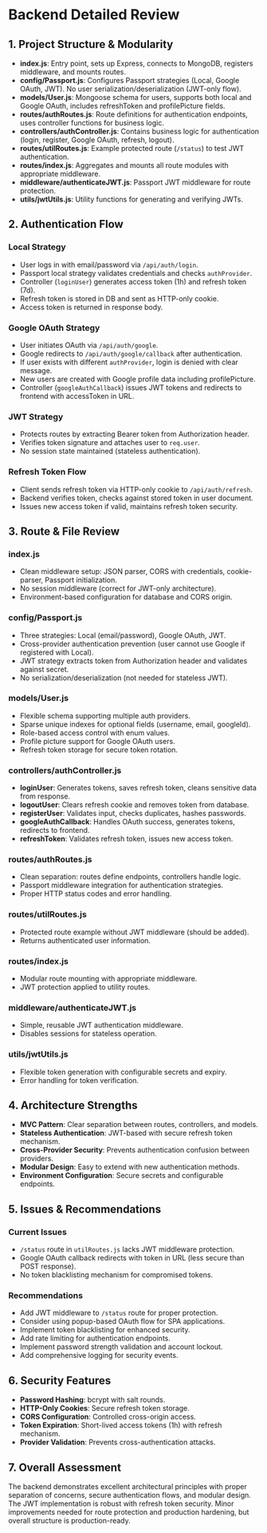 # Backend Detailed Review

## 1. Project Structure & Modularity

- **index.js**: Entry point, sets up Express, connects to MongoDB, registers middleware, and mounts routes.
- **config/Passport.js**: Configures Passport strategies (Local, Google OAuth, JWT). No user serialization/deserialization (JWT-only flow).
- **models/User.js**: Mongoose schema for users, supports both local and Google OAuth, includes refreshToken and profilePicture fields.
- **routes/authRoutes.js**: Route definitions for authentication endpoints, uses controller functions for business logic.
- **controllers/authController.js**: Contains business logic for authentication (login, register, Google OAuth, refresh, logout).
- **routes/utilRoutes.js**: Example protected route (`/status`) to test JWT authentication.
- **routes/index.js**: Aggregates and mounts all route modules with appropriate middleware.
- **middleware/authenticateJWT.js**: Passport JWT middleware for route protection.
- **utils/jwtUtils.js**: Utility functions for generating and verifying JWTs.

## 2. Authentication Flow

### Local Strategy

- User logs in with email/password via `/api/auth/login`.
- Passport local strategy validates credentials and checks `authProvider`.
- Controller (`loginUser`) generates access token (1h) and refresh token (7d).
- Refresh token is stored in DB and sent as HTTP-only cookie.
- Access token is returned in response body.

### Google OAuth Strategy

- User initiates OAuth via `/api/auth/google`.
- Google redirects to `/api/auth/google/callback` after authentication.
- If user exists with different `authProvider`, login is denied with clear message.
- New users are created with Google profile data including profilePicture.
- Controller (`googleAuthCallback`) issues JWT tokens and redirects to frontend with accessToken in URL.

### JWT Strategy

- Protects routes by extracting Bearer token from Authorization header.
- Verifies token signature and attaches user to `req.user`.
- No session state maintained (stateless authentication).

### Refresh Token Flow

- Client sends refresh token via HTTP-only cookie to `/api/auth/refresh`.
- Backend verifies token, checks against stored token in user document.
- Issues new access token if valid, maintains refresh token security.

## 3. Route & File Review

### index.js

- Clean middleware setup: JSON parser, CORS with credentials, cookie-parser, Passport initialization.
- No session middleware (correct for JWT-only architecture).
- Environment-based configuration for database and CORS origin.

### config/Passport.js

- Three strategies: Local (email/password), Google OAuth, JWT.
- Cross-provider authentication prevention (user cannot use Google if registered with Local).
- JWT strategy extracts token from Authorization header and validates against secret.
- No serialization/deserialization (not needed for stateless JWT).

### models/User.js

- Flexible schema supporting multiple auth providers.
- Sparse unique indexes for optional fields (username, email, googleId).
- Role-based access control with enum values.
- Profile picture support for Google OAuth users.
- Refresh token storage for secure token rotation.

### controllers/authController.js

- **loginUser**: Generates tokens, saves refresh token, cleans sensitive data from response.
- **logoutUser**: Clears refresh cookie and removes token from database.
- **registerUser**: Validates input, checks duplicates, hashes passwords.
- **googleAuthCallback**: Handles OAuth success, generates tokens, redirects to frontend.
- **refreshToken**: Validates refresh token, issues new access token.

### routes/authRoutes.js

- Clean separation: routes define endpoints, controllers handle logic.
- Passport middleware integration for authentication strategies.
- Proper HTTP status codes and error handling.

### routes/utilRoutes.js

- Protected route example without JWT middleware (should be added).
- Returns authenticated user information.

### routes/index.js

- Modular route mounting with appropriate middleware.
- JWT protection applied to utility routes.

### middleware/authenticateJWT.js

- Simple, reusable JWT authentication middleware.
- Disables sessions for stateless operation.

### utils/jwtUtils.js

- Flexible token generation with configurable secrets and expiry.
- Error handling for token verification.

## 4. Architecture Strengths

- **MVC Pattern**: Clear separation between routes, controllers, and models.
- **Stateless Authentication**: JWT-based with secure refresh token mechanism.
- **Cross-Provider Security**: Prevents authentication confusion between providers.
- **Modular Design**: Easy to extend with new authentication methods.
- **Environment Configuration**: Secure secrets and configurable endpoints.

## 5. Issues & Recommendations

### Current Issues

- `/status` route in `utilRoutes.js` lacks JWT middleware protection.
- Google OAuth callback redirects with token in URL (less secure than POST response).
- No token blacklisting mechanism for compromised tokens.

### Recommendations

- Add JWT middleware to `/status` route for proper protection.
- Consider using popup-based OAuth flow for SPA applications.
- Implement token blacklisting for enhanced security.
- Add rate limiting for authentication endpoints.
- Implement password strength validation and account lockout.
- Add comprehensive logging for security events.

## 6. Security Features

- **Password Hashing**: bcrypt with salt rounds.
- **HTTP-Only Cookies**: Secure refresh token storage.
- **CORS Configuration**: Controlled cross-origin access.
- **Token Expiration**: Short-lived access tokens (1h) with refresh mechanism.
- **Provider Validation**: Prevents cross-authentication attacks.

## 7. Overall Assessment

The backend demonstrates excellent architectural principles with proper separation of concerns, secure authentication flows, and modular design. The JWT implementation is robust with refresh token security. Minor improvements needed for route protection and production hardening, but overall structure is production-ready.

